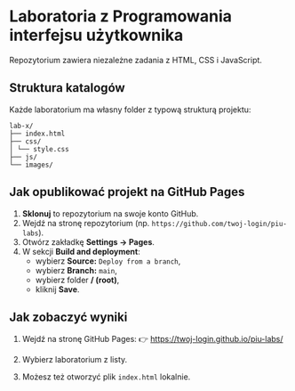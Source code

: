 # Laboratoria z Programowania interfejsu użytkownika

Repozytorium zawiera niezależne zadania z HTML, CSS i JavaScript.

## Struktura katalogów

Każde laboratorium ma własny folder z typową strukturą projektu:

```
lab-x/
├── index.html
├── css/
│ └── style.css
├── js/
└── images/
```

## Jak opublikować projekt na GitHub Pages

1. **Sklonuj** to repozytorium na swoje konto GitHub.
2. Wejdź na stronę repozytorium (np. `https://github.com/twoj-login/piu-labs`).
3. Otwórz zakładkę **Settings → Pages**.
4. W sekcji **Build and deployment**:
   - wybierz **Source:** `Deploy from a branch`,
   - wybierz **Branch:** `main`,
   - wybierz folder **/ (root)**,
   - kliknij **Save**.

## Jak zobaczyć wyniki

1. Wejdź na stronę GitHub Pages:
   👉 https://twoj-login.github.io/piu-labs/

2. Wybierz laboratorium z listy.

3. Możesz też otworzyć plik `index.html` lokalnie.
